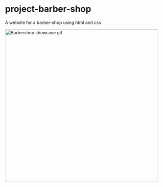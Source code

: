 # project-barber-shop
A website for a barber-shop using html and css

<img src="https://gifyu.com/image/oLaP" alt="Barbershop showcase gif" title="Barbershop showcase gif" width="500"/>
